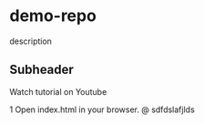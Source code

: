 # demo-repo

description


## Subheader

Watch tutorial on Youtube

1 Open index.html in your browser.
@ sdfdslafjlds